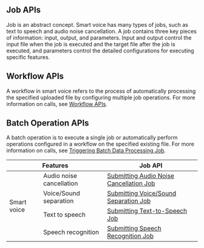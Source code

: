 ## Job APIs

Job is an abstract concept. Smart voice has many types of jobs, such as text to speech and audio noise cancellation.
A job contains three key pieces of information: input, output, and parameters. Input and output control the input file when the job is executed and the target file after the job is executed, and parameters control the detailed configurations for executing specific features.


<table>
<thead>
<tr>
<th colspan=2>Features</th>
<th>Job API</th>
</tr>
</thead>
<tbody><tr>
<tr>
<td rowspan=4>Smart voice</td>
<td>Audio noise cancellation</td>
<td><a href="https://intl.cloud.tencent.com/document/product/1045/48933">Submitting Audio Noise Cancellation Job</a></td>
</tr>
<tr>
<td>Voice/Sound separation</td>
<td><a href="https://intl.cloud.tencent.com/document/product/1045/48946">Submitting Voice/Sound Separation Job</a></td>
</tr>
<tr>
<td>Text to speech</td>
<td><a href="https://intl.cloud.tencent.com/document/product/1045/48942">Submitting Text-to-Speech Job</a></td>
</tr>
<tr>
<td>Speech recognition</td>
<td><a href="https://intl.cloud.tencent.com/document/product/1045/49789">Submitting Speech Recognition Job</a></td>
</tr>


## Workflow APIs

A workflow in smart voice refers to the process of automatically processing the specified uploaded file by configuring multiple job operations. For more information on calls, see [Workflow APIs](https://www.tencentcloud.com/document/product/1045/43618).

## Batch Operation APIs

A batch operation is to execute a single job or automatically perform operations configured in a workflow on the specified existing file. For more information on calls, see [Triggering Batch Data Processing Job](https://www.tencentcloud.com/document/product/1045/48921).
